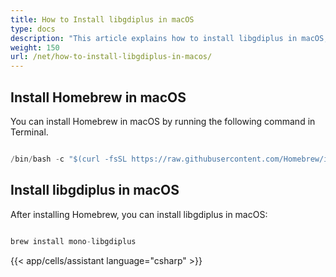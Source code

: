 ```yaml
---
title: How to Install libgdiplus in macOS
type: docs
description: "This article explains how to install libgdiplus in macOS, such as Monterey 12.4."
weight: 150
url: /net/how-to-install-libgdiplus-in-macos/
---
```


## Install Homebrew in macOS

You can install Homebrew in macOS by running the following command in Terminal.

```cs

/bin/bash -c "$(curl -fsSL https://raw.githubusercontent.com/Homebrew/install/HEAD/install.sh)"

```

## Install libgdiplus in macOS

After installing Homebrew, you can install libgdiplus in macOS:

```cs

brew install mono-libgdiplus

```
{{< app/cells/assistant language="csharp" >}}